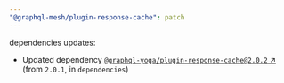 ```yaml
---
"@graphql-mesh/plugin-response-cache": patch
---
```

dependencies updates:
  - Updated dependency [`@graphql-yoga/plugin-response-cache@2.0.2` ↗︎](https://www.npmjs.com/package/@graphql-yoga/plugin-response-cache/v/2.0.2) (from `2.0.1`, in `dependencies`)
